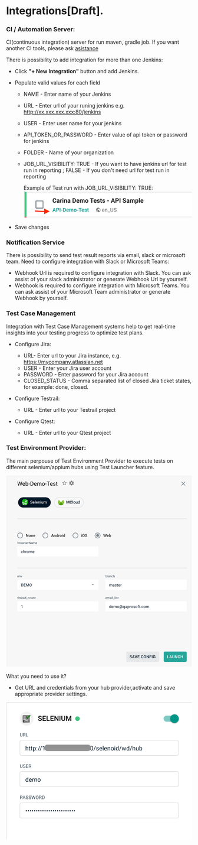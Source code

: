 # Integrations[Draft].

### CI / Automation Server:
CI(continuous integration) server for run maven, gradle job.
If you want another CI tools, please ask [asistance](https://t.me/zebrunner)

There is possibility to add integration for more than one Jenkins:
 * Click **"+ New Integration"** button and add Jenkins.
 * Populate valid values for each field
   * NAME - Enter name of your Jenkins
   * URL - Enter url of your runing jenkins e.g. http://xx.xxx.xxx.xxx:80/jenkins
   * USER - Enter user name for your jenkins
   * API_TOKEN_OR_PASSWORD - Enter value of api token or password for jenkins
   * FOLDER - Name of your organization 
   * JOB_URL_VISIBILITY: TRUE - If you want to have jenkins url for test run in reporting ;  FALSE - If you don't need url for test run in reporting
   
      Example of Test run with JOB_URL_VISIBILITY: TRUE:
     ![Integration](https://github.com/zebrunner/documentation/blob/master/docs/assets/images/job_url_visibility.png?raw=true)
    
 * Save changes

### Notification Service
There is possibility to send test result reports via email, slack or microsoft team.
Need to configure integration with Slack or Microsoft Teams:
   * Webhook Url is required to configure integration with Slack. You can ask assist of your slack administrator or generate Webhook Url by yourself.
   * Webhook is required to configure integration with Microsoft Teams. You can ask assist of your Microsoft Team administrator or generate Webhook by yourself.

### Test Case Management
Integration with Test Case Management systems help to get real-time insights into your testing progress to optimize test plans.

 * Configure Jira:
   * URL- Enter url to your Jira instance, e.g. https://mycompany.atlassian.net
   * USER - Enter your Jira user account
   * PASSWORD - Enter password for your Jira account
   * CLOSED_STATUS - Comma separated list of closed Jira ticket states, for example: done, closed. 
  
 * Configure Testrail:
   * URL - Enter url to your Testrail project
  
 * Configure Qtest:
   * URL - Enter url to your Qtest project
   
### Test Environment Provider:
The main perpouse of Test Environment Provider to execute tests on different selenium/appium hubs using Test Launcher feature.

![Launcher](https://github.com/zebrunner/documentation/blob/master/docs/assets/images/launcher.png?raw=true)

What you need to use it?
   * Get URL and credentials from your hub provider,activate and save appropriate provider settings. 

![Selenium Hub](https://github.com/zebrunner/documentation/blob/master/docs/assets/images/selenium.png?raw=true)

